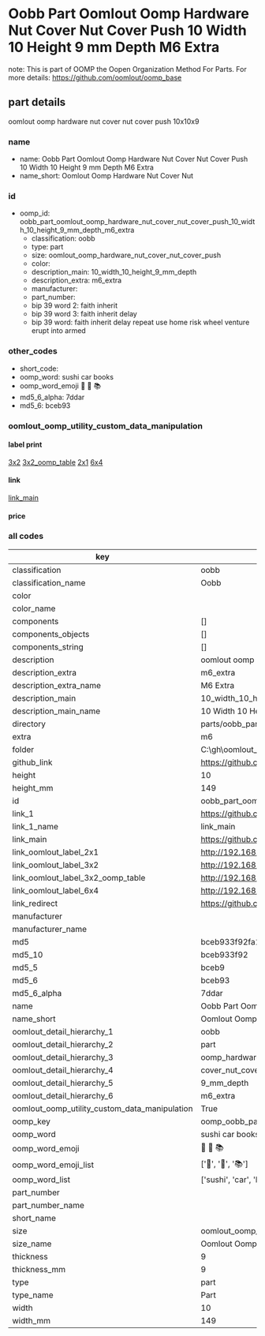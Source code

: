 # Oobb Part Oomlout Oomp Hardware Nut Cover Nut Cover Push 10 Width 10 Height 9 mm Depth M6 Extra  

note: This is part of OOMP the Oopen Organization Method For Parts. For more details: https://github.com/oomlout/oomp_base

##  part details
  



oomlout oomp hardware nut cover nut cover push 10x10x9



### name
* name: Oobb Part Oomlout Oomp Hardware Nut Cover Nut Cover Push 10 Width 10 Height 9 mm Depth M6 Extra
* name_short: Oomlout Oomp Hardware Nut Cover Nut
### id
* oomp_id: oobb_part_oomlout_oomp_hardware_nut_cover_nut_cover_push_10_width_10_height_9_mm_depth_m6_extra
  * classification: oobb
  * type: part
  * size: oomlout_oomp_hardware_nut_cover_nut_cover_push
  * color: 
  * description_main: 10_width_10_height_9_mm_depth
  * description_extra: m6_extra
  * manufacturer: 
  * part_number: 
  * bip 39 word 2: faith inherit
  * bip 39 word 3: faith inherit delay
  * bip 39 word: faith inherit delay repeat use home risk wheel venture erupt into armed

### other_codes
* short_code: 
* oomp_word: sushi car books
* oomp_word_emoji :sushi: :car: :books:
* md5_6_alpha: 7ddar
* md5_6: bceb93






### oomlout_oomp_utility_custom_data_manipulation
#### label print
[3x2](http://192.168.1.245:1112/?label=oomp%207ddar)
[3x2_oomp_table](http://192.168.1.108:1112/?label=oomp%207ddar)
[2x1](http://192.168.1.242:1112/?label=oomp%207ddar)
[6x4](http://192.168.1.55:1112/?label=oomp%207ddar)    

#### link

[link_main](https://github.com/oomlout/oomlout_oobb_version_4_generated_parts/tree/main/navigation_oomp/oobb/part/oomlout_oomp_hardware_nut_cover_nut_cover_push/10_width_10_height_9_mm_depth/m6_extra/part)                              

#### price







### all codes 
| key | value |  
| --- | --- |  
| classification | oobb |  
| classification_name | Oobb |  
| color |  |  
| color_name |  |  
| components | [] |  
| components_objects | [] |  
| components_string | [] |  
| description | oomlout oomp hardware nut cover nut cover push 10x10x9 |  
| description_extra | m6_extra |  
| description_extra_name | M6 Extra |  
| description_main | 10_width_10_height_9_mm_depth |  
| description_main_name | 10 Width 10 Height 9 mm Depth |  
| directory | parts/oobb_part_oomlout_oomp_hardware_nut_cover_nut_cover_push_10_width_10_height_9_mm_depth_m6_extra |  
| extra | m6 |  
| folder | C:\gh\oomlout_oobb_version_4_generated_parts\parts\oobb_part_oomlout_oomp_hardware_nut_cover_nut_cover_push_10_width_10_height_9_mm_depth_m6_extra |  
| github_link | https://github.com/oomlout/oomlout_oomp_part_src/tree/main/parts/oobb_part_oomlout_oomp_hardware_nut_cover_nut_cover_push_10_width_10_height_9_mm_depth_m6_extra |  
| height | 10 |  
| height_mm | 149 |  
| id | oobb_part_oomlout_oomp_hardware_nut_cover_nut_cover_push_10_width_10_height_9_mm_depth_m6_extra |  
| link_1 | https://github.com/oomlout/oomlout_oobb_version_4_generated_parts/tree/main/navigation_oomp/oobb/part/oomlout_oomp_hardware_nut_cover_nut_cover_push/10_width_10_height_9_mm_depth/m6_extra/part |  
| link_1_name | link_main |  
| link_main | https://github.com/oomlout/oomlout_oobb_version_4_generated_parts/tree/main/navigation_oomp/oobb/part/oomlout_oomp_hardware_nut_cover_nut_cover_push/10_width_10_height_9_mm_depth/m6_extra/part |  
| link_oomlout_label_2x1 | http://192.168.1.242:1112/?label=oomp%207ddar |  
| link_oomlout_label_3x2 | http://192.168.1.245:1112/?label=oomp%207ddar |  
| link_oomlout_label_3x2_oomp_table | http://192.168.1.108:1112/?label=oomp%207ddar |  
| link_oomlout_label_6x4 | http://192.168.1.55:1112/?label=oomp%207ddar |  
| link_redirect | https://github.com/oomlout/oomlout_oobb_version_4_generated_parts/tree/main/parts/oobb_oomlout_oomp_hardware_nut_cover_nut_cover_push_10_10_09_ex_m6 |  
| manufacturer |  |  
| manufacturer_name |  |  
| md5 | bceb933f92fa174db477db6a73dcf290 |  
| md5_10 | bceb933f92 |  
| md5_5 | bceb9 |  
| md5_6 | bceb93 |  
| md5_6_alpha | 7ddar |  
| name | Oobb Part Oomlout Oomp Hardware Nut Cover Nut Cover Push 10 Width 10 Height 9 mm Depth M6 Extra |  
| name_short | Oomlout Oomp Hardware Nut Cover Nut |  
| oomlout_detail_hierarchy_1 | oobb |  
| oomlout_detail_hierarchy_2 | part |  
| oomlout_detail_hierarchy_3 | oomp_hardware_nut |  
| oomlout_detail_hierarchy_4 | cover_nut_cover_push |  
| oomlout_detail_hierarchy_5 | 9_mm_depth |  
| oomlout_detail_hierarchy_6 | m6_extra |  
| oomlout_oomp_utility_custom_data_manipulation | True |  
| oomp_key | oomp_oobb_part_oomlout_oomp_hardware_nut_cover_nut_cover_push_10_width_10_height_9_mm_depth_m6_extra |  
| oomp_word | sushi car books |  
| oomp_word_emoji | :sushi: :car: :books: |  
| oomp_word_emoji_list | [':sushi:', ':car:', ':books:'] |  
| oomp_word_list | ['sushi', 'car', 'books'] |  
| part_number |  |  
| part_number_name |  |  
| short_name |  |  
| size | oomlout_oomp_hardware_nut_cover_nut_cover_push |  
| size_name | Oomlout Oomp Hardware Nut Cover Nut Cover Push |  
| thickness | 9 |  
| thickness_mm | 9 |  
| type | part |  
| type_name | Part |  
| width | 10 |  
| width_mm | 149 |  
